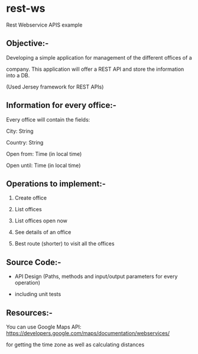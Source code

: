 # rest-ws
Rest Webservice APIS example


Objective:-
-----------------
Developing a	simple	application	for	management	of	the	different	offices	of	a	

company.	This application	will	offer	a	REST	API	and	store	the	information	into	a	DB.

(Used Jersey	framework	for	REST	APIs)

Information	for	every	office:-
---------------------------------
Every	office	will contain	the	fields:

City:	String

Country:	String

Open	from:	Time (in	local	time)

Open	until:	Time (in	local	time)

Operations	to	implement:-
----------------------------------
1. Create	office

2. List	offices

3. List	offices open	now

4. See	details	of	an	office

5. Best	route	(shorter)	to	visit	all	the	offices

Source	Code:-
----------------------
- API	Design	(Paths,	methods and	input/output	parameters	for	every	operation)

- including	unit	tests


Resources:-
------------
You	can	use	Google	Maps	API:	https://developers.google.com/maps/documentation/webservices/

for	getting	the	time	zone	as	well	as	calculating	distances
